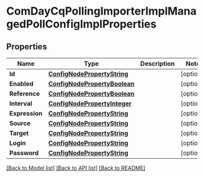 # ComDayCqPollingImporterImplManagedPollConfigImplProperties

## Properties
Name | Type | Description | Notes
------------ | ------------- | ------------- | -------------
**Id** | [**ConfigNodePropertyString**](configNodePropertyString.md) |  | [optional] 
**Enabled** | [**ConfigNodePropertyBoolean**](configNodePropertyBoolean.md) |  | [optional] 
**Reference** | [**ConfigNodePropertyBoolean**](configNodePropertyBoolean.md) |  | [optional] 
**Interval** | [**ConfigNodePropertyInteger**](configNodePropertyInteger.md) |  | [optional] 
**Expression** | [**ConfigNodePropertyString**](configNodePropertyString.md) |  | [optional] 
**Source** | [**ConfigNodePropertyString**](configNodePropertyString.md) |  | [optional] 
**Target** | [**ConfigNodePropertyString**](configNodePropertyString.md) |  | [optional] 
**Login** | [**ConfigNodePropertyString**](configNodePropertyString.md) |  | [optional] 
**Password** | [**ConfigNodePropertyString**](configNodePropertyString.md) |  | [optional] 

[[Back to Model list]](../README.md#documentation-for-models) [[Back to API list]](../README.md#documentation-for-api-endpoints) [[Back to README]](../README.md)


